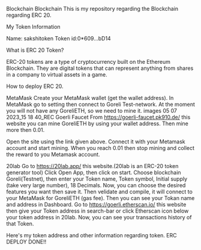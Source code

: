 Blockchain
Blockchain
This is my repository regarding the Blockchain regarding ERC 20.

My Token Information

Name: sakshitoken
Token id:0*609...bD14


What is ERC 20 Token?

ERC-20 tokens are a type of cryptocurrency built on the Ethereum Blockchain. They are digital tokens that can represent anything from shares in a company to virtual assets in a game.

How to deploy ERC 20.

MetaMask
Create your MetaMask wallet (get the wallet address).
In MetaMask go to setting then connect to Goreli Test-network.
At the moment you will not have any GoreliETH, so we need to mine it. images 05 07 2023_15 18 40_REC
Goerli Faucet
From https://goerli-faucet.pk910.de/ this website you can mine GoreliETH by using your wallet address. Then mine more then 0.01.

Open the site using the link given above.
Connect it with your Metamask account and start mining.
When you reach 0.01 then stop mining and collect the reward to you Metamask account.

20lab
Go to https://20lab.app/ this website.(20lab is an ERC-20 token generator tool)
Click Open App, then click on start.
Choose blockchain Goreli(Testnet), then enter your Token name, Token symbol, Initial supply (take very large number), 18 Decimals.
Now, you can choose the desired features you want then save it.
Then velidate and compile, it will connect to your MetaMask for GoreliETH (gas fee).
Then you can see your Tokan name and address in Dashboard.
Go to https://goerli.etherscan.io/ this website then give your Token address in search-bar or click Etherscan icon below your token address in 20lab.
Now, you can see your transactions history of that Token.

Here's my token address and other information regarding token.
ERC DEPLOY DONE!!
